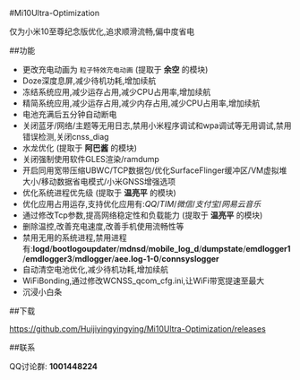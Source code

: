 #Mi10Ultra-Optimization

仅为小米10至尊纪念版优化,追求顺滑流畅,偏中度省电

##功能

- 更改充电动画为 `粒子特效充电动画` (提取于 **余空** 的模块)
- Doze深度息屏,减少待机功耗,增加续航
- 冻结系统应用,减少运存占用,减少CPU占用率,增加续航
- 精简系统应用,减少运存占用,减少内存占用,减少CPU占用率,增加续航
- 电池充满后五分钟自动断电
- 关闭蓝牙/网络/主题等无用日志,禁用小米程序调试和wpa调试等无用调试,禁用错误检测,关闭cnss_diag
- 水龙优化 (提取于 **阿巴酱** 的模块)
- 关闭强制使用软件GLES渲染/ramdump
- 开启同用宽带压缩UBWC/TCP数据包/优化SurfaceFlinger缓冲区/VM虚拟堆大小/移动数据省电模式/小米GNSS增强选项
- 优化系统进程优先级 (提取于 **温亮平** 的模块)
- 优化应用占用运存,支持优化应用有:*QQ*/*TIM*/*微信*/*支付宝*/*网易云音乐*
- 通过修改Tcp参数,提高网络稳定性和负载能力 (提取于 **温亮平** 的模块)
- 删除温控,改善充电速度,改善手机使用流畅性等
- 禁用无用的系统进程,禁用进程有:**logd**/**bootlogoupdater**/**mdnsd**/**mobile_log_d**/**dumpstate**/**emdlogger1**/**emdlogger3**/**mdlogger**/**aee.log-1-0**/**connsyslogger**
- 自动清空电池优化,减少待机功耗,增加续航
- WiFiBonding,通过修改WCNSS_qcom_cfg.ini,让WiFi带宽提速至最大
- 沉浸小白条

##下载

https://github.com/Huijiyingyingying/Mi10Ultra-Optimization/releases

##联系

QQ讨论群: **1001448224**
